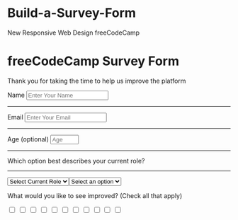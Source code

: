 # Build-a-Survey-Form
New Responsive Web Design freeCodeCamp
<!DOCTYPE html>
<html lang="en-US">
  <head>
    <meta charset="UTF-8">
    <meta name="viewport" content="width=device-width, initial-scale=1.0"/>
    <title>Survey Form</title>
    <link rel="stylesheet" href="./styles.css" type="text/css">
  </head>
  <body>
    <h1 id="title">freeCodeCamp Survey Form</h1>
    <p id="description">Thank you for taking the time to help us improve the platform</p>
    <form id="survey-form">
      <label for="name" id="name-label">Name</label>
      <input type="text" id="name" required placeholder="Enter Your Name">
      <hr>
      <label for="email" id="email-label">Email</label>
      <input type="email" id="email" placeholder="Enter Your Email" required>
      <hr>
      <label for="number" id="number-label">Age <span>(optional)</span></label>
      <input type="number" id="number" placeholder="Age" min="1" max="100">
      <hr>
      <label>Which option best describes your current role?</label>
      <hr>
      <select name="current-role" id="dropdown">
        <option value="select-current-role" disabled selected>Select Current Role</option>
        <option value="student">Student</option>
        <option value="full-time-job">Full Time Job</option>
        <option value="full-time-learner">Full Time Learner</option>
        <option value="prefer-not-to-say">Prefer not to say</option>
        <option value="other">Other</option>
        <section class="rec">
          <p>Would you recommend freeCodeCamp to a friend?</p>
          <label>Definitely</label>
          <input type="radio" value="definitely" name="definitely">
          <label>Maybe</label>
          <input type="radio" value="maybe" name="maybe">
          <label>Not sure</label>
          <input type="radio" value="not-sure" name="not-sure">
        </section>
        <label for="dropdown">What is your favorite feature of freeCodeCamp?</label>
        <select name="current-role" id="dropdown">
          <option value="select-current-role" disabled selected>Select an option</option>
          <option value="cheallenges">Challenges</option>
          <option value="projects">Projects</option>
          <option value="community">Community</option>
          <option value="open-source">Open Source</option>
        </select>
        <section>
          <p>What would you like to see improved? <span class="text">(Check all that apply)</span></p>
          <label></label>
          <input type="checkbox" value="improved">
          <label></label>
          <input type="checkbox" value="improved">
          <label></label>
          <input type="checkbox" value="improved">
          <label></label>
          <input type="checkbox" value="improved">
          <label></label>
          <input type="checkbox" value="improved">
          <label></label>
          <input type="checkbox" value="improved">
          <label></label>
          <input type="checkbox" value="improved">
          <label></label>
          <input type="checkbox" value="improved">
          <label></label>
          <input type="checkbox" value="improved">
          <label></label>
          <input type="checkbox" value="improved">
          <label></label>
          <input type="checkbox" value="improved">
      </section>
    </form>
  </body>
</html>
